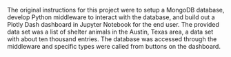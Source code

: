 The original instructions for this project were to setup a MongoDB database, develop Python middleware to interact with the database, and build out a Plotly Dash dashboard in Jupyter Notebook for the end user. The provided data set was a list of shelter animals in the Austin, Texas area, a data set with about ten thousand entries. The database was accessed through the middleware and specific types were called from buttons on the dashboard.
